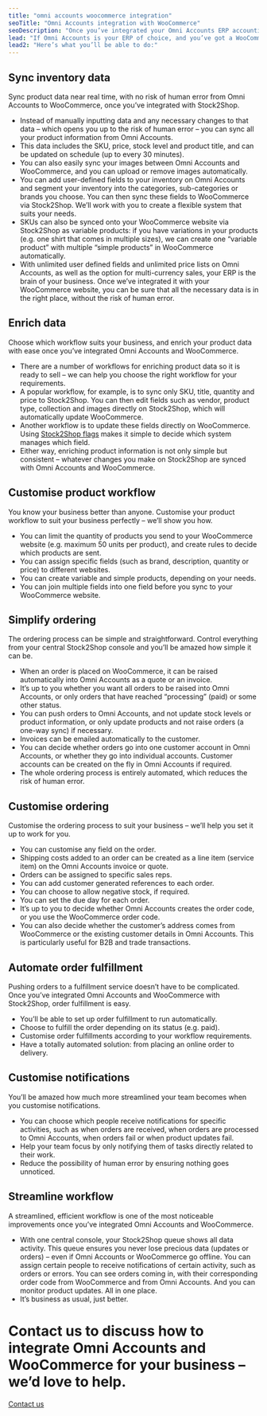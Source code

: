 ```yaml
---
title: "omni accounts woocommerce integration"
seoTitle: "Omni Accounts integration with WooCommerce"
seoDescription: "Once you’ve integrated your Omni Accounts ERP accounting system and your WooCommerce e-commerce website, you’ll be amazed how much more efficient your business becomes. You’ll be able to streamline the ordering process, automate order fulfillment, manage and sync inventory data with ease, and more."
lead: "If Omni Accounts is your ERP of choice, and you’ve got a WooCommerce e-commerce website, it’s important to set up communication between them. Stock2Shop can help your business work better by integrating with Omni Accounts and WooCommerce."
lead2: "Here’s what you’ll be able to do:"
---
```


Sync inventory data
-------------------

Sync product data near real time, with no risk of human error from Omni Accounts to WooCommerce, once you’ve integrated with Stock2Shop.

*   Instead of manually inputting data and any necessary changes to that data – which opens you up to the risk of human error – you can sync all your product information from Omni Accounts.
*   This data includes the SKU, price, stock level and product title, and can be updated on schedule (up to every 30 minutes).
*   You can also easily sync your images between Omni Accounts and WooCommerce, and you can upload or remove images automatically.
*   You can add user-defined fields to your inventory on Omni Accounts and segment your inventory into the categories, sub-categories or brands you choose. You can then sync these fields to WooCommerce via Stock2Shop. We’ll work with you to create a flexible system that suits your needs.
*   SKUs can also be synced onto your WooCommerce website via Stock2Shop as variable products: if you have variations in your products (e.g. one shirt that comes in multiple sizes), we can create one “variable product” with multiple “simple products” in WooCommerce automatically.
*   With unlimited user defined fields and unlimited price lists on Omni Accounts, as well as the option for multi-currency sales, your ERP is the brain of your business. Once we’ve integrated it with your WooCommerce website, you can be sure that all the necessary data is in the right place, without the risk of human error.

Enrich data
-----------

Choose which workflow suits your business, and enrich your product data with ease once you’ve integrated Omni Accounts and WooCommerce.

*   There are a number of workflows for enriching product data so it is ready to sell – we can help you choose the right workflow for your requirements.
*   A popular workflow, for example, is to sync only SKU, title, quantity and price to Stock2Shop. You can then edit fields such as vendor, product type, collection and images directly on Stock2Shop, which will automatically update WooCommerce.
*   Another workflow is to update these fields directly on WooCommerce. Using [Stock2Shop flags](http://www.stock2shop.com/documentation/key-concepts/flags/) makes it simple to decide which system manages which field.
*   Either way, enriching product information is not only simple but consistent – whatever changes you make on Stock2Shop are synced with Omni Accounts and WooCommerce.

Customise product workflow
--------------------------

You know your business better than anyone. Customise your product workflow to suit your business perfectly – we’ll show you how.

*   You can limit the quantity of products you send to your WooCommerce website (e.g. maximum 50 units per product), and create rules to decide which products are sent.
*   You can assign specific fields (such as brand, description, quantity or price) to different websites.
*   You can create variable and simple products, depending on your needs.
*   You can join multiple fields into one field before you sync to your WooCommerce website.

Simplify ordering
-----------------

The ordering process can be simple and straightforward. Control everything from your central Stock2Shop console and you’ll be amazed how simple it can be.

*   When an order is placed on WooCommerce, it can be raised automatically into Omni Accounts as a quote or an invoice.
*   It’s up to you whether you want all orders to be raised into Omni Accounts, or only orders that have reached “processing” (paid) or some other status.
*   You can push orders to Omni Accounts, and not update stock levels or product information, or only update products and not raise orders (a one-way sync) if necessary.
*   Invoices can be emailed automatically to the customer.
*   You can decide whether orders go into one customer account in Omni Accounts, or whether they go into individual accounts. Customer accounts can be created on the fly in Omni Accounts if required.
*   The whole ordering process is entirely automated, which reduces the risk of human error.

Customise ordering
------------------

Customise the ordering process to suit your business – we’ll help you set it up to work for you.

*   You can customise any field on the order.
*   Shipping costs added to an order can be created as a line item (service item) on the Omni Accounts invoice or quote.
*   Orders can be assigned to specific sales reps.
*   You can add customer generated references to each order.
*   You can choose to allow negative stock, if required.
*   You can set the due day for each order.
*   It’s up to you to decide whether Omni Accounts creates the order code, or you use the WooCommerce order code.
*   You can also decide whether the customer’s address comes from WooCommerce or the existing customer details in Omni Accounts. This is particularly useful for B2B and trade transactions.

Automate order fulfillment
--------------------------

Pushing orders to a fulfillment service doesn’t have to be complicated. Once you’ve integrated Omni Accounts and WooCommerce with Stock2Shop, order fulfillment is easy.

*   You’ll be able to set up order fulfillment to run automatically.
*   Choose to fulfill the order depending on its status (e.g. paid).
*   Customise order fulfillments according to your workflow requirements.
*   Have a totally automated solution: from placing an online order to delivery.

Customise notifications
-----------------------

You’ll be amazed how much more streamlined your team becomes when you customise notifications.

*   You can choose which people receive notifications for specific activities, such as when orders are received, when orders are processed to Omni Accounts, when orders fail or when product updates fail.
*   Help your team focus by only notifying them of tasks directly related to their work.
*   Reduce the possibility of human error by ensuring nothing goes unnoticed.

Streamline workflow
-------------------

A streamlined, efficient workflow is one of the most noticeable improvements once you’ve integrated Omni Accounts and WooCommerce.

*   With one central console, your Stock2Shop queue shows all data activity. This queue ensures you never lose precious data (updates or orders) – even if Omni Accounts or WooCommerce go offline. You can assign certain people to receive notifications of certain activity, such as orders or errors. You can see orders coming in, with their corresponding order code from WooCommerce and from Omni Accounts. And you can monitor product updates. All in one place.
*   It’s business as usual, just better.

Contact us to discuss how to integrate Omni Accounts and WooCommerce for your business – we’d love to help.
===========================================================================================================

[Contact us](/contact-us "Contact Stock2Shop")
